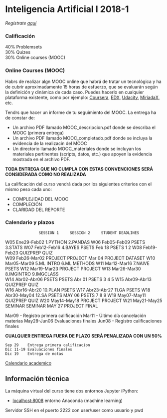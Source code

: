 # Inteligencia Artificial I 2018-1

_Regístrate [aquí](https://goo.gl/forms/yHRFSYVXfCUlDpyY2)_

### Calificación
40% Problemsets<br/>
30% Quizes<br/>
30% Online courses (MOOC)

### Online Courses (MOOC)
Habrs de realizar algn MOOC online que habrá de tratar un tecnológica y ha de cubrir aproximadamente 15 horas de esfuerzo, que se evaluarán según la definición y dinámica de cada caso. Puedes hacerlo en cualquier plataforma existente, como por ejemplo: [Coursera](www.coursera.org), [EDX](www.edx.org), [Udacity](www.udacity.org),  [MiriadaX](https://miriadax.net/), etc.

Tendrs que hacer un informe de tu seguimiento del MOOC. La entrega ha de constar de:

- Un archivo PDF llamado MOOC_descripcion.pdf donde se describa el MOOC (primera entrega)
- Un archivo PDF llamado MOOC_completado.pdf donde se incluya la evidencia de la realizacin del MOOC
- Un directorio llamado MOOC_materiales donde se incluyan los materiales pertinentes (scripts, datos, etc.) que apoyen la evidencia mostrada en el archivo PDF.

**TODA ENTREGA QUE NO CUMPLA CON ESTAS CONVENCIONES SERÁ CONSIDERADA COMO NO REALIZADA**

La calificación del curso vendrá dada por los siguientes criterios con el mismo peso cada uno:

- COMPLEJIDAD DEL MOOC
- COMPLECIÓN 
- CLARIDAD DEL REPORTE

### Calendario y plazos

                   SESSION 1     SESSION 2     STUDENT DEADLINES
W05 Ene29-Feb02    1.PYTHON      2.PANDAS
W06 Feb05-Feb09    PSETS         3.STATS
W07 Feb12-Feb16    4.BAYES       PSETS         Feb 18 PSETS 1 2
W08 Feb19-Feb23    QUIZPREP      QUIZ      
W09 Feb26-Mar02    PROJECT       PROJECT       Mar 04 PROJECT DATASET
W10 Mar05-Mar09    5.ML INTRO    6.ML METHODS
W11 Mar12-Mar16    7.NAIVE       PSETS
W12 Mar19-Mar23    PROJECT       PROJECT
W13 Mar26-Mar30    8.IMGINTRO    9.IMGCLASS    
W14 Abr02-Abr06    PSETS         PSETS         Abr 01 PSETS 3 4 5 
W15 Abr09-Abr13    QUIZPREP      QUIZ   
W16 Abr16-Abr20    10.PLAN       PSETS
W17 Abr23-Abr27    11.GA         PSETS
W18 Abr30-May04    12.SA         PSETS         MAY 06 PSETS 7 8 9
W19 May07-May11    QUIZPREP      QUIZ
W20 May14-May18    PROJECT       PROJECT
W21 May21-May25    SEMINAR       SEMINAR       MAY 27 PROJECT FINAL


Mar09 - Registro primera calificación
Mar11 - Último día cancelación materias
May28-Jun06 Evaluaciones finales
Jun08 - Registro calificaciones finales



**CUALQUIER ENTREGA FUERA DE PLAZO SERÁ PENALIZADA CON UN 50%**

    Sep 29    Entrega primera calificacion
    Dic 11-19 Evaluaciones finales
    Dic 19    Entrega de notas
    
[Calendario academico](https://www.uis.edu.co/webUIS/es/academia/calendariosAcademicos/2017/acAcad014-2017.pdf)

## Información técnica

La máquina virtual del curso tiene dos entornos Jupyter iPython:

- [localhost:8008](http://localhost:8008) entorno Anaconda (machine learning)

Servidor SSH en el puerto 2222 con user/user como usuario y pwd
